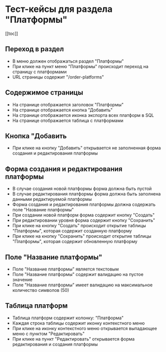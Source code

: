 # Тест-кейсы для раздела "Платформы"

[[toc]]

## Переход в раздел

- В меню должен отображаться раздел "Платформы"
- При клике на пункт меню "Платформы" происходит переход на страницу с платформами
- URL страницы содержит "/order-platforms"

## Содержимое страницы

- На странице отображается заголовок "Платформы"
- На страницe отображается кнопка "Добавить"
- На странице отображается иконка экспорта всех платформ в SQL
- На странице отображается таблица с платформами

## Кнопка "Добавить

- При клике на кнопку "Добавить" открывается не заполненная форма создания и редактирования платформы

## Форма создания и редактирования платформы

- В случае создания новой платформы форма должна быть пустой
- В случае редактирования платформы форма должна быть заполнена данными редактируемой платформы
- Форма создания и редактирования платформы должна содержать поле "Название платформы"
- При создании новой платформ форма содержит кнопку "Создать"
- При редактировании уровня форма содержит кнопку "Сохранить"
- При клике на кнопку "Создать" происходит открытие таблицы "Платформы", которая содержит созданную платформу
- При клике на кнопку "Сохранить" происходит открытие таблицы "Платформы", которая содержит обновленную платформу

## Поле "Название платформы"

- Поле "Название платформы" является текстовым
- Поле "Название платформы" содержит валидацию на пустое значение
- Поле "Название платформы" имеет валидацию на максимальное количество символов (50)

## Таблица платформ

- Таблица платформ содержит колонку: "Платформа"
- Каждая строка таблицы содержит иконку контекстного меню
- При клике на иконку контекстного меню открывается выпадающее меню с пунктом "Редактировать"
- При клике на пункт "Редактировать" открывается форма редактирования и создания платформы